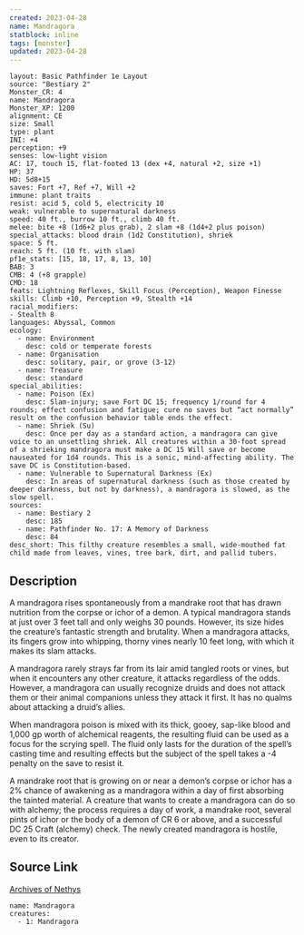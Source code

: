 ```yaml
---
created: 2023-04-28
name: Mandragora
statblock: inline
tags: [monster]
updated: 2023-04-28
---
```

```statblock
layout: Basic Pathfinder 1e Layout
source: "Bestiary 2"
Monster_CR: 4
name: Mandragora
Monster_XP: 1200
alignment: CE
size: Small
type: plant
INI: +4
perception: +9
senses: low-light vision
AC: 17, touch 15, flat-footed 13 (dex +4, natural +2, size +1)
HP: 37
HD: 5d8+15
saves: Fort +7, Ref +7, Will +2
immune: plant traits
resist: acid 5, cold 5, electricity 10
weak: vulnerable to supernatural darkness
speed: 40 ft., burrow 10 ft., climb 40 ft.
melee: bite +8 (1d6+2 plus grab), 2 slam +8 (1d4+2 plus poison)
special_attacks: blood drain (1d2 Constitution), shriek
space: 5 ft.
reach: 5 ft. (10 ft. with slam)
pf1e_stats: [15, 18, 17, 8, 13, 10]
BAB: 3
CMB: 4 (+8 grapple)
CMD: 18
feats: Lightning Reflexes, Skill Focus (Perception), Weapon Finesse
skills: Climb +10, Perception +9, Stealth +14
racial_modifiers:
- Stealth 8
languages: Abyssal, Common
ecology:
  - name: Environment
    desc: cold or temperate forests
  - name: Organisation
    desc: solitary, pair, or grove (3-12)
  - name: Treasure
    desc: standard
special_abilities:
  - name: Poison (Ex)
    desc: Slam-injury; save Fort DC 15; frequency 1/round for 4 rounds; effect confusion and fatigue; cure no saves but “act normally” result on the confusion behavior table ends the effect.
  - name: Shriek (Su)
    desc: Once per day as a standard action, a mandragora can give voice to an unsettling shriek. All creatures within a 30-foot spread of a shrieking mandragora must make a DC 15 Will save or become nauseated for 1d4 rounds. This is a sonic, mind-affecting ability. The save DC is Constitution-based.
  - name: Vulnerable to Supernatural Darkness (Ex)
    desc: In areas of supernatural darkness (such as those created by deeper darkness, but not by darkness), a mandragora is slowed, as the slow spell.
sources:
  - name: Bestiary 2
    desc: 185
  - name: Pathfinder No. 17: A Memory of Darkness
    desc: 84
desc_short: This filthy creature resembles a small, wide-mouthed fat child made from leaves, vines, tree bark, dirt, and pallid tubers.
```
## Description
A mandragora rises spontaneously from a mandrake root that has drawn nutrition from the corpse or ichor of a demon. A typical mandragora stands at just over 3 feet tall and only weighs 30 pounds. However, its size hides the creature’s fantastic strength and brutality. When a mandragora attacks, its fingers grow into whipping, thorny vines nearly 10 feet long, with which it makes its slam attacks.

A mandragora rarely strays far from its lair amid tangled roots or vines, but when it encounters any other creature, it attacks regardless of the odds. However, a mandragora can usually recognize druids and does not attack them or their animal companions unless they attack it first. It has no qualms about attacking a druid’s allies.

When mandragora poison is mixed with its thick, gooey, sap-like blood and 1,000 gp worth of alchemical reagents, the resulting fluid can be used as a focus for the scrying spell. The fluid only lasts for the duration of the spell’s casting time and resulting effects but the subject of the spell takes a -4 penalty on the save to resist it.

A mandrake root that is growing on or near a demon’s corpse or ichor has a 2% chance of awakening as a mandragora within a day of first absorbing the tainted material. A creature that wants to create a mandragora can do so with alchemy; the process requires a day of work, a mandrake root, several pints of ichor or the body of a demon of CR 6 or above, and a successful DC 25 Craft (alchemy) check. The newly created mandragora is hostile, even to its creator.
## Source Link
[Archives of Nethys](https://aonprd.com/MonsterDisplay.aspx?ItemName=Mandragora)
```encounter-table
name: Mandragora
creatures:
  - 1: Mandragora
```
